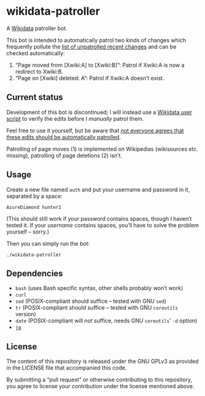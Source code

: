 wikidata-patroller
==================

A [Wikidata][wd] patroller bot.

This bot is intended to automatically patrol two kinds of changes which frequently pollute the [list of unpatrolled recent changes][rc] and can be checked automatically:

1. “Page moved from [Xwiki:A] to [Xwiki:B]”: Patrol if Xwiki:A is now a redirect to Xwiki:B.
2. “Page on [Xwiki] deleted: A”: Patrol if Xwiki:A doesn’t exist.

Current status
--------------

Development of this bot is discontinued; I will instead use a [Wikidata user script](https://www.wikidata.org/wiki/User:DSGalaktos/checkMoveDiff.js) to verify the edits before I *manually* patrol them.

Feel free to use it yourself, but be aware that [not everyone agrees that these edits should be automatically patrolled](https://www.wikidata.org/wiki/Wikidata:Bot_requests#Patrol_page_moves_and_deletes).

Patrolling of page moves (1) is implemented on Wikipedias (wikisources etc. missing), patrolling of page deletions (2) isn’t.

Usage
-----

Create a new file named `auth` and put your username and password in it, separated by a space:

    AzureDiamond hunter2

(This should still work if your password contains spaces, though I haven’t tested it. If your _username_ contains spaces, you’ll have to solve the problem yourself – sorry.)

Then you can simply run the bot:

    ./wikidata-patroller

Dependencies
------------

- `bash` (uses Bash specific syntax, other shells probably won’t work)
- `curl`
- `sed` (POSIX-compliant should suffice – tested with GNU `sed`)
- `tr` (POSIX-compliant should suffice – tested with GNU `coreutils` version)
- `date` (POSIX-compliant will *not* suffice, needs GNU `coreutils`’ `-d` option)
- [`jq`][jq]

License
-------

The content of this repository is released under the GNU GPLv3 as provided in the LICENSE file that accompanied this code.

By submitting a “pull request” or otherwise contributing to this repository, you agree to license your contribution under the license mentioned above.

[wd]: https://www.wikidata.org/wiki/Wikidata:Main_Page
[rc]: https://www.wikidata.org/w/index.php?title=Special:RecentChanges&hidepatrolled=1
[jq]: https://stedolan.github.io/jq/
